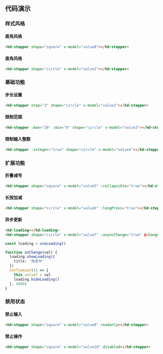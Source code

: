 
## 代码演示

### 样式风格

#### 直角风格

```html
<hd-stepper shape="square" v-model="value0"></hd-stepper>
```

#### 直角风格

```html
<hd-stepper shape="circle" v-model="value1"></hd-stepper>
```

### 基础功能

#### 步长设置

```html
<hd-stepper step="3" shape="circle" v-model="value2"></hd-stepper>
```

#### 限制范围

```html
<hd-stepper :max="20" :min="0" shape="circle" v-model="value3"></hd-stepper>
```

#### 限制输入整数

```html
<hd-stepper :integer="true" shape="circle" v-model="value4"></hd-stepper>
```

### 扩展功能

#### 折叠减号

```html
<hd-stepper shape="square" v-model="value5" :collapsible="true"></hd-stepper>
```

#### 长按加减

```html
<hd-stepper shape="circle" v-model="value6" :longPress="true"></hd-stepper>
```

#### 异步更新

```html
<hd-loading></hd-loading>
<hd-stepper shape="circle" v-model="value7" :asyncChange="true" @change="onChange"></hd-stepper>
```

```ts
const loading = useLoading() 

function onChange(val) {
  loading.showLoading({
    title: '改变中'
  })
  setTimeout(() => {
    this.value7 = val
    loading.hideLoading()
  }, 4000)
}
```

### 禁用状态

#### 禁止输入

```html
<hd-stepper shape="square" v-model="value8" readonly></hd-stepper>
```

#### 禁止操作

```html
<hd-stepper shape="square" v-model="value10" disabled></hd-stepper>
```
